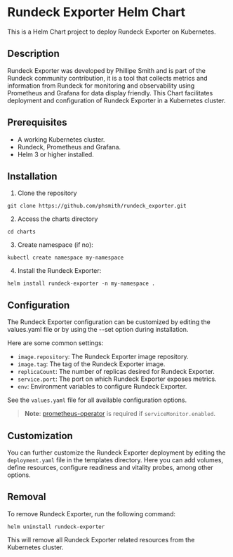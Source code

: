 # Rundeck Exporter Helm Chart

This is a Helm Chart project to deploy Rundeck Exporter on Kubernetes.

## Description

Rundeck Exporter was developed by Phillipe Smith and is part of the Rundeck community contribution, it is a tool that collects metrics and information from Rundeck for monitoring and observability using Prometheus and Grafana for data display friendly. This Chart facilitates deployment and configuration of Rundeck Exporter in a Kubernetes cluster.

## Prerequisites

- A working Kubernetes cluster.
- Rundeck, Prometheus and Grafana.
- Helm 3 or higher installed.

## Installation

1. Clone the repository

```
git clone https://github.com/phsmith/rundeck_exporter.git
```

2. Access the charts directory

```
cd charts
```

3. Create namespace (if no):

```
kubectl create namespace my-namespace
```

4. Install the Rundeck Exporter:

```
helm install rundeck-exporter -n my-namespace .
```

## Configuration

The Rundeck Exporter configuration can be customized by editing the values.yaml file or by using the --set option during installation.

Here are some common settings:

- `image.repository`: The Rundeck Exporter image repository.
- `image.tag`: The tag of the Rundeck Exporter image.
- `replicaCount`: The number of replicas desired for Rundeck Exporter.
- `service.port`: The port on which Rundeck Exporter exposes metrics.
- `env`: Environment variables to configure Rundeck Exporter.

See the `values.yaml` file for all available configuration options.

> **Note**: [prometheus-operator](https://github.com/prometheus-operator/kube-prometheus) is required if `serviceMonitor.enabled`.

## Customization

You can further customize the Rundeck Exporter deployment by editing the `deployment.yaml` file in the templates directory. Here you can add volumes, define resources, configure readiness and vitality probes, among other options.

## Removal

To remove Rundeck Exporter, run the following command:

```
helm uninstall rundeck-exporter
```

This will remove all Rundeck Exporter related resources from the Kubernetes cluster.
